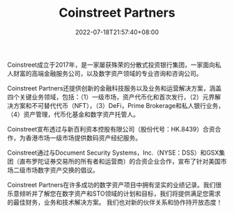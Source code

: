 ﻿---
weight: 
title: "Coinstreet Partners"
description: "Coinstreet Partners 正在建设下一代分布式和完全集成的投资银行，在加密经济的新时代实现商业生态系统"
date: 2022-07-18T21:57:40+08:00
lastmod: 2022-07-18T16:45:40+08:00
draft: false
authors: ["june"]
featuredImage: "coinstreet-partners.jpg"
link: "https://coinstreet.partners/?ref=1234btc.com"
tags: ["投资机构","Coinstreet Partners"]
categories: ["navigation"]
navigation: ["投资机构"]
lightgallery: true
toc: true
pinned: false
recommend: false
recommend1: false
---
Coinstreet成立于2017年，是一家屡获殊荣的分散式投资银行集团，一家面向私人财富的高端金融服务公司，以及数字资产领域的专业咨询和咨询公司。

Coinstreet Partners还提供创新的金融科技服务以及业务和运营解决方案，涵盖四个关键业务领域，包括：（1）一级市场，资产代币化和首次发行，（2）元界解决方案和不可替代代币（NFT），（3）DeFi，Prime Brokerage和私人银行业务，（4）资产管理，代币化基金和数字资产托管人。

Coinstreet宣布透过与新百利资本控股有限公司（股份代号：HK.8439）合资合作，为香港市场一级市场提供数码资产经纪服务。

Coinstreet通过与Document Security Systems，Inc.（NYSE：DSS）和GSX集团（直布罗陀证券交易所的所有者和运营商）的合资企业合作，宣布了针对美国市场二级市场数字资产交换的倡议。

Coinstreet Partners在许多成功的数字资产项目中拥有坚实的业绩记录。我们很乐意倾听并了解您在数字资产和STO领域的计划和目标，我们将提供满足您需求的最佳财务，业务和技术解决方案。
我们也对新的伙伴关系和协作持开放态度！
